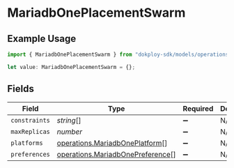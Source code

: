 # MariadbOnePlacementSwarm

## Example Usage

```typescript
import { MariadbOnePlacementSwarm } from "dokploy-sdk/models/operations";

let value: MariadbOnePlacementSwarm = {};
```

## Fields

| Field                                                                                | Type                                                                                 | Required                                                                             | Description                                                                          |
| ------------------------------------------------------------------------------------ | ------------------------------------------------------------------------------------ | ------------------------------------------------------------------------------------ | ------------------------------------------------------------------------------------ |
| `constraints`                                                                        | *string*[]                                                                           | :heavy_minus_sign:                                                                   | N/A                                                                                  |
| `maxReplicas`                                                                        | *number*                                                                             | :heavy_minus_sign:                                                                   | N/A                                                                                  |
| `platforms`                                                                          | [operations.MariadbOnePlatform](../../models/operations/mariadboneplatform.md)[]     | :heavy_minus_sign:                                                                   | N/A                                                                                  |
| `preferences`                                                                        | [operations.MariadbOnePreference](../../models/operations/mariadbonepreference.md)[] | :heavy_minus_sign:                                                                   | N/A                                                                                  |